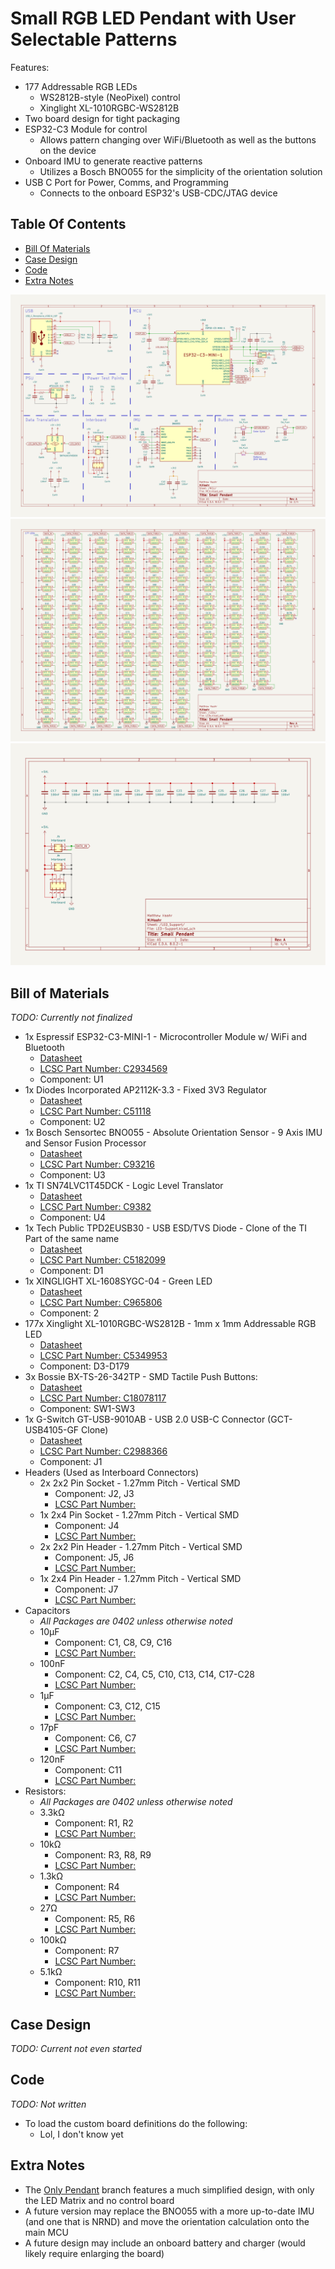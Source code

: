 # Small RGB LED Pendant with User Selectable Patterns

<!--  [Assembled Device](images/????.svg) -->

<!--  [Device Render](images/????.svg) -->

Features:
- 177 Addressable RGB LEDs
    - WS2812B-style (NeoPixel) control
    - Xinglight XL-1010RGBC-WS2812B
- Two board design for tight packaging
- ESP32-C3 Module for control
    - Allows pattern changing over WiFi/Bluetooth as well as the buttons on the device
- Onboard IMU to generate reactive patterns
    - Utilizes a Bosch BNO055 for the simplicity of the orientation solution
- USB C Port for Power, Comms, and Programming
    - Connects to the onboard ESP32's USB-CDC/JTAG device


## Table Of Contents
- [Bill Of Materials](#bill-of-materials)
- [Case Design](#case-design)
- [Code](#code)
- [Extra Notes](#extra-notes)

![Microcontroller Schematic Page](images/Small_Pendant-MCU.svg)
![LEDs Schematic Page](images/Small_Pendant-LEDs.svg)
![LEDs Schematic Page](images/Small_Pendant-LED_Support.svg)

## Bill of Materials
*TODO: Currently not finalized*
- 1x Espressif ESP32-C3-MINI-1 - Microcontroller Module w/ WiFi and Bluetooth
    - [Datasheet](https://www.espressif.com/sites/default/files/documentation/esp32-c3-mini-1_datasheet_en.pdf)
    - [LCSC Part Number: C2934569](https://www.lcsc.com/product-detail/WiFi-Modules_Espressif-Systems-ESP32-C3-MINI-1-H4_C2934569.html)
    - Component: U1
- 1x Diodes Incorporated AP2112K-3.3 - Fixed 3V3 Regulator
    - [Datasheet](https://www.diodes.com/assets/Datasheets/AP2112.pdf)
    - [LCSC Part Number: C51118](https://www.lcsc.com/product-detail/Voltage-Regulators-Linear-Low-Drop-Out-LDO-Regulators_Diodes-Incorporated-AP2112K-3-3TRG1_C51118.html)
    - Component: U2
- 1x Bosch Sensortec BNO055 - Absolute Orientation Sensor - 9 Axis IMU and Sensor Fusion Processor
    - [Datasheet](https://www.bosch-sensortec.com/media/boschsensortec/downloads/datasheets/bst-bno055-ds000.pdf)
    - [LCSC Part Number: C93216](https://www.lcsc.com/product-detail/Accelerometers_Bosch-Sensortec-BNO055_C93216.html)
    - Component: U3
- 1x TI SN74LVC1T45DCK - Logic Level Translator
    - [Datasheet](https://www.ti.com/lit/ds/symlink/sn74lvc1t45.pdf)
    - [LCSC Part Number: C9382](https://www.lcsc.com/product-detail/Translators-Level-Shifters_Texas-Instruments-SN74LVC1T45DCKR_C9382.html)
    - Component: U4
- 1x Tech Public TPD2EUSB30 - USB ESD/TVS Diode - Clone of the TI Part of the same name
    - [Datasheet](https://www.ti.com/lit/ds/symlink/tpd2eusb30.pdf)
    - [LCSC Part Number: C5182099](https://www.lcsc.com/product-detail/ESD-and-Surge-Protection-TVS-ESD_TECH-PUBLIC-TPD2EUSB30DRTR_C5182099.html)
    - Component: D1
- 1x XINGLIGHT XL-1608SYGC-04 - Green LED
    - [Datasheet](https://www.lcsc.com/datasheet/lcsc_datasheet_2410121310_XINGLIGHT-XL-1608SYGC-04_C965806.pdf)
    - [LCSC Part Number: C965806](https://www.lcsc.com/product-detail/LED-Indication-Discrete_XINGLIGHT-XL-1608SYGC-04_C965806.html)
    - Component: 2
- 177x Xinglight XL-1010RGBC-WS2812B - 1mm x 1mm Addressable RGB LED
    - [Datasheet](https://www.lcsc.com/datasheet/lcsc_datasheet_2410121315_XINGLIGHT-XL-1010RGBC-WS2812B_C5349953.pdf)
    - [LCSC Part Number: C5349953](https://www.lcsc.com/product-detail/RGB-LEDs-Built-in-IC_XINGLIGHT-XL-1010RGBC-WS2812B_C5349953.html)
    - Component: D3-D179
- 3x Bossie BX-TS-26-342TP - SMD Tactile Push Buttons:
    - [Datasheet](https://www.lcsc.com/datasheet/lcsc_datasheet_2410121625_Bossie-BX-TS-26-342TP_C18078117.pdf)
    - [LCSC Part Number: C18078117](https://www.lcsc.com/product-detail/Tactile-Switches_Bossie-BX-TS-26-342TP_C18078117.html)
    - Component: SW1-SW3
- 1x G-Switch GT-USB-9010AB - USB 2.0 USB-C Connector (GCT-USB4105-GF Clone)
    - [Datasheet](https://www.lcsc.com/datasheet/lcsc_datasheet_2411221125_G-Switch-GT-USB-9010AB_C2988366.pdf)
    - [LCSC Part Number: C2988366](https://www.lcsc.com/product-detail/USB-Connectors_G-Switch-GT-USB-9010AB_C2988366.html)
    - Component: J1
- Headers (Used as Interboard Connectors)
    - 2x 2x2 Pin Socket - 1.27mm Pitch - Vertical SMD
        - Component: J2, J3
        - [LCSC Part Number: ]()
    - 1x 2x4 Pin Socket - 1.27mm Pitch - Vertical SMD
        - Component: J4
        - [LCSC Part Number: ]()
    - 2x 2x2 Pin Header - 1.27mm Pitch - Vertical SMD
        - Component: J5, J6
        - [LCSC Part Number: ]()
    - 1x 2x4 Pin Header - 1.27mm Pitch - Vertical SMD
        - Component: J7
        - [LCSC Part Number: ]()
- Capacitors
    - *All Packages are 0402 unless otherwise noted*
    - 10µF
        - Component: C1, C8, C9, C16
        - [LCSC Part Number: ]()
    - 100nF
        - Component: C2, C4, C5, C10, C13, C14, C17-C28
        - [LCSC Part Number: ]()
    - 1µF
        - Component: C3, C12, C15
        - [LCSC Part Number: ]()
    - 17pF
        - Component: C6, C7
        - [LCSC Part Number: ]()
    - 120nF
        - Component: C11
        - [LCSC Part Number: ]()
- Resistors:
    - *All Packages are 0402 unless otherwise noted*
    - 3.3kΩ
        - Component: R1, R2
        - [LCSC Part Number: ]()
    - 10kΩ
        - Component: R3, R8, R9
        - [LCSC Part Number: ]()
    - 1.3kΩ
        - Component: R4
        - [LCSC Part Number: ]()
    - 27Ω
        - Component: R5, R6
        - [LCSC Part Number: ]()
    - 100kΩ
        - Component: R7
        - [LCSC Part Number: ]()
    - 5.1kΩ
        - Component: R10, R11
        - [LCSC Part Number: ]()


## Case Design
*TODO: Current not even started*

## Code
*TODO: Not written*
- To load the custom board definitions do the following:
    - Lol, I don't know yet
    
## Extra Notes
- The [Only Pendant](https://github.com/mjhaahr/RGB-LED-Pendant/tree/Only_Pendant) branch features a much simplified design, with only the LED Matrix and no control board
- A future version may replace the BNO055 with a more up-to-date IMU (and one that is NRND) and move the orientation calculation onto the main MCU
- A future design may include an onboard battery and charger (would likely require enlarging the board)

